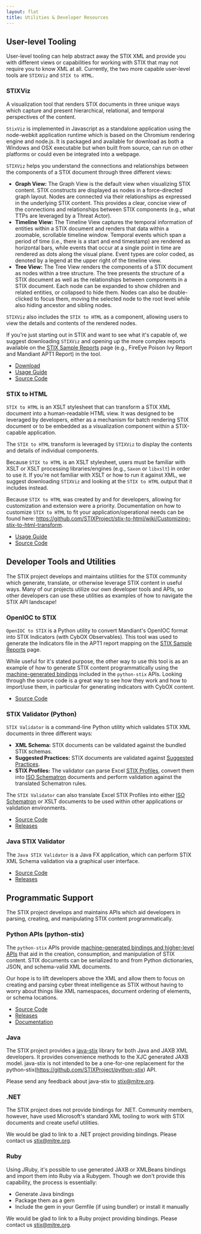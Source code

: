 ```yaml
---
layout: flat
title: Utilities & Developer Resources
---
```


## User-level Tooling

User-level tooling can help abstract away the STIX XML and provide you with different views or capabilities for working with STIX that may not require you to know XML at all. Currently, the two more capable user-level tools are `STIXViz` and `STIX to HTML`.

### STIXViz

A visualization tool that renders STIX documents in three unique ways which capture and present hierarchical, relational, and temporal perspectives of the content.

`StixViz` is implemented in Javascript as a standalone application using the node-webkit application runtime which is based on the Chromium rendering engine and node.js. It is packaged and available for download as both a Windows and OSX executable but when built from source, can run on other platforms or could even be integrated into a webpage.

`STIXViz` helps you understand the connections and relationships between the components of a STIX document through three different views:

* __Graph View:__ The Graph View is the default view when visualizing STIX content. STIX constructs are displayed as nodes in a force-directed graph layout. Nodes are connected via their relationships as expressed in the underlying STIX content. This provides a clear, concise view of the connections and relationships between STIX components (e.g., what TTPs are leveraged by a Threat Actor).  
* __Timeline View:__ The Timeline View captures the temporal information of entities within a STIX document and renders that data within a zoomable, scrollable timeline window. Temporal events which span a period of time (i.e., there is a start and end timestamp) are rendered as horizontal bars, while events that occur at a single point in time are rendered as dots along the visual plane. Event types are color coded, as denoted by a legend at the upper right of the timeline view.  
* __Tree View:__ The Tree View renders the components of a STIX document as nodes within a tree structure. The tree presents the structure of a STIX document as well as the relationships between components in a STIX document. Each node can be expanded to show children and related entities, or collapsed to hide them. Nodes can also be double-clicked to focus them, moving the selected node to the root level while also hiding ancestor and sibling nodes.

`STIXViz` also includes the `STIX to HTML` as a component, allowing users to view the details and contents of the rendered nodes.

If you're just starting out in STIX and want to see what it's capable of, we suggest downloading `STIXViz` and opening up the more complex reports available on the [STIX Sample Reports](http://stixproject.github.io/examples/) page (e.g., FireEye Poison Ivy Report and Mandiant APT1 Report) in the tool.

* [Download](https://github.com/STIXProject/stix-viz/releases)
* [Usage Guide](https://github.com/STIXProject/stix-viz/wiki/STIXViz-Usage)
* [Source Code](https://github.com/STIXProject/stix-viz/)

### STIX to HTML

`STIX to HTML` is an XSLT stylesheet that can transform a STIX XML document into a human-readable HTML view. It was designed to be leveraged by developers, either as a mechanism for batch rendering STIX document or to be embedded as a visualization component within a STIX-capable application.

The `STIX to HTML` transform is leveraged by `STIXViz` to display the contents and details of individual components.

Because `STIX to HTML` is an XSLT stylesheet, users must be familiar with XSLT or XSLT processing libraries/engines (e.g., `Saxon` or `libxslt`) in order to use it. If you're not familiar with XSLT or how to run it against XML, we suggest downloading `STIXViz` and looking at the `STIX to HTML` output that it includes instead.

Because `STIX to HTML` was created by and for developers, allowing for customization and extension were a priority. Documentation on how to customize `STIX to HTML` to fit your application/operational needs can be found here: https://github.com/STIXProject/stix-to-html/wiki/Customizing-stix-to-html-transform.

* [Usage Guide](https://github.com/STIXProject/stix-to-html/wiki)
* [Source Code](https://github.com/STIXProject/stix-to-html)

## Developer Tools and Utilities
The STIX project develops and maintains utilities for the STIX community which generate, translate, or otherwise leverage STIX content in useful ways. Many of our projects utilize our own developer tools and APIs, so other developers can use these utilities as examples of how to navigate the STIX API landscape!

### OpenIOC to STIX

`OpenIOC to STIX` is a Python utility to convert Mandiant's OpenIOC format into STIX Indicators (with CybOX Observables). This tool was used to generate the Indicators file in the APT1 report mapping on the [STIX Sample Reports](http://stixproject.github.io/examples/) page.

While useful for it's stated purpose, the other way to use this tool is as an example of how to generate STIX content programmatically using the [machine-generated bindings](http://stix.readthedocs.org/en/latest/api_vs_bindings/index.html) included in the `python-stix` APIs. Looking through the source code is a great way to see how they work and how to import/use them, in particular for generating indicators with CybOX content.

* [Source Code](https://github.com/STIXProject/openioc-to-stix)

### STIX Validator (Python)

`STIX Validator` is a command-line Python utility which validates STIX XML documents in three different ways:  

* __XML Schema:__ STIX documents can be validated against the bundled STIX schemas.
* __Suggested Practices:__ STIX documents are validated against [Suggested Practices](/documentation/suggested-practices).
* __STIX Profiles:__ The validator can parse Excel [STIX Profiles](http://stixproject.github.io/documentation/profiles/), convert them into [ISO Schematron](http://www.schematron.com/spec.html) documents and perform validation against the translated Schematron rules.

The `STIX Validator` can also translate Excel STIX Profiles into either [ISO Schematron](http://www.schematron.com/spec.html) or XSLT documents to be used within other applications or validation environments.

* [Source Code](https://github.com/STIXProject/stix-validator)
* [Releases](https://github.com/STIXProject/stix-validator/releases)

### Java STIX Validator

The `Java STIX Validator` is a Java FX application, which can perform STIX XML Schema validation via a graphical user interface.

* [Source Code](https://github.com/STIXProject/java-stix-validator)
* [Releases](https://github.com/STIXProject/java-stix-validator/releases)

## Programmatic Support
The STIX project develops and maintains APIs which aid developers in parsing, creating, and manipulating STIX content programmatically.

### Python APIs (python-stix)

The `python-stix` APIs provide [machine-generated bindings and higher-level APIs](http://stix.readthedocs.org/en/latest/api_vs_bindings/index.html) that aid in the creation, consumption, and manipulation of STIX content. STIX documents can be serialized to and from Python dictionaries, JSON, and schema-valid XML documents.

Our hope is to lift developers above the XML and allow them to focus on creating and parsing cyber threat intelligence as STIX without having to worry about things like XML namespaces, document ordering of elements, or schema locations.

* [Source Code](https://github.com/STIXProject/python-stix)
* [Releases](https://pypi.python.org/pypi/stix/)
* [Documentation](http://stix.readthedocs.org/en/latest/)

### Java

The STIX project provides a [java-stix](https://github.com/STIXProject/java-stix) library for both Java and JAXB XML developers. It provides convenience methods to the XJC generated JAXB model. java-stix is not intended to be a one-for-one replacement for the python-stix(https://github.com/STIXProject/python-stix) API.

Please send any feedback about java-stix to [stix@mitre.org](mailto:stix@mitre.org).

### .NET

The STIX project does not provide bindings for .NET. Community members, however, have used Microsoft's standard XML tooling to work with STIX documents and create useful utilities.

We would be glad to link to a .NET project providing bindings. Please contact us [stix@mitre.org](mailto:stix@mitre.org).

### Ruby

Using JRuby, it's possible to use generated JAXB or XMLBeans bindings and import them into Ruby via a Rubygem. Though we don't provide this capability, the process is essentially:

* Generate Java bindings
* Package them as a gem
* Include the gem in your Gemfile (if using bundler) or install it manually

We would be glad to link to a Ruby project providing bindings. Please contact us [stix@mitre.org](mailto:stix@mitre.org).
